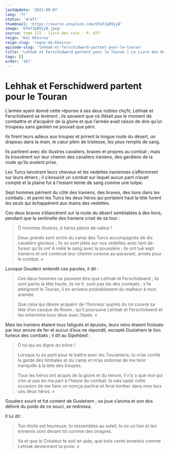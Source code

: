 ```yaml
---
lastUpdate: '2021-09-07'
lang: 'fr'
status: 'draft'
thumbnail: 'https://source.unsplash.com/EFm7JpD9jy8'
image: 'EFm7JpD9jy8.jpeg'
source: tome III - livre des rois - P. 477
reign: 'Keï Khosrou'
reign-slug: 'regne-de-khosrou'
episode-slug: 'lehhak-et-ferschidwerd-partent-pour-le-touran'
title: 'Lehhak et Ferschidwerd partent pour le Touran | Le Livre des Rois | Shâhnâmeh'
tags: []
order: '167'
---
```


<!-- LTeX: language=fr -->

# Lehhak et Ferschidwerd partent pour le Touran

L’armée ayant donné cette réponse à ses deux nobles chçfir, Lehhak et Ferschidwerd se levèrent ; ils savaient que ce illétait pas le moment de combattre et d’acquérir de la gloire et que l’armée avait raison de dire qu’un troupeau sans gardien ne pouvait que périr.

Ils firent leurs adieux aux troupes et prirent la longue route du désert, un drapeau dans la main, le cœur plein de tristesse, les yeux remplis de sang.

Ils partirent avec dix illustres cavaliers, braves et propres au combat ; mais ils trouvèrent sur leur chemin des cavaliers iraniens, des gardiens de la route qu’ils avaient prise.

Les Turcs lancèrent leurs chevaux et les vedettes iraniennes s’affermirent sur leurs étriers ; il s’ensuivit un combat sur lequel aucun parti n’avait compté et la plaine fut à l’instant teinte de sang comme une tulipe.

Sept hommes périrent du côté des Iraniens, des braves, des lions dans les combats ; et parmi les Turcs les deux héros qui portaient haut la tête furent les seuls qui échappèrent aux mains des vedettes.

Ces deux braves s’élancèrent sur la route du désert semblables à des lions, pendant que la sentinelle des Iraniens criait de sa tour :

> Ô hommes illustres, ô héros pleins de valeur !
>
> Deux grands sont sortis du camp des Turcs accompagnés de dix cavaliers glorieux ; ils se sont jetés sur nos vedettes avec tant de fureur qu’ils ont A mêlé le sang avec la poussière ; ils ont tué sept Iraniens et ont continué leur chemin comme au-paravant, armés pour le combat. »

Lorsque Gouderz entendit ces paroles, il dit :

> Ces deux hommes ne peuvent être que Lehhak et Ferschidwerd ; ils sont partis la tête haute, ils ne tr. sont pas las des combats ; s’ils atteignent le Touran, il en arrivera probablement du malheur à mon aramée.
>
> Que celui qui désire acquérir de l’honneur auprès du roi couvre sa tête d’un casque de Roum ; qu’il poursuive Lehhak et Ferschidwerd et les extermine tous deux avec l’épée. »

Mais les Iraniens étaient tous fatigués et épuisés, leurs reins étaient froissés par leur amure de fer et aucun d’eux ne répondit, excepté Gustehem le lion furieux des combats ; il dit au Sipehbed :

> Ô toi qui es digne du trône !
>
> Lorsque tu es parti pour te battre avec les Touraniens, tu m’as confié la garde des timbales et du camp et m’as ordonné de me tenir tranquille à la tête des troupes.
>
> Tous les héros ont acquis de la gloire et du renom, il n’y a que moi qui n’en ai pas en ma part à l’heure du combat. le vais saisir cette occasion de me faire un nom;je partirai et ferai tomber dans mes lacs ces deux héros. »

Gouderz sourit et fut content de Gustehem ; sa joue s’anima et son dos délivré du poids de ce souci, se redressa.

Il lui dit :

> Ton étoile est heureuse.
> tu ressembles au soleil, tu es un lion et tes ennemis sont devant toi comme des onagres.
>
> Va et que le Créateur te soit en aide, que trois cents ennemis comme Lehhak deviennent ta proie. »
